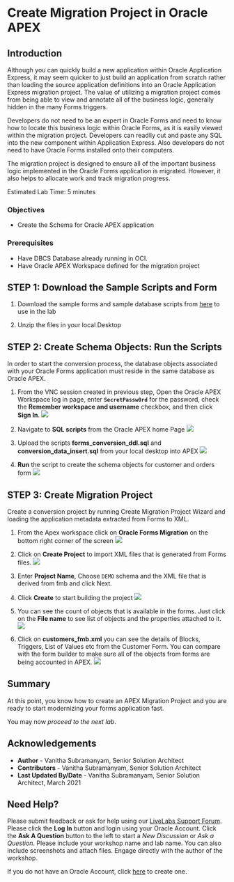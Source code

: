 # Create Migration Project in Oracle APEX

## Introduction

Although you can quickly build a new application within Oracle Application Express, it may seem quicker to just build an application from scratch rather than loading the source application definitions into an Oracle Application Express migration project. The value of utilizing a migration project comes from being able to view and annotate all of the business logic, generally hidden in the many Forms triggers.

Developers do not need to be an expert in Oracle Forms and need to know how to locate this business logic within Oracle Forms, as it is easily viewed within the migration project. Developers can readily cut and paste any SQL into the new component within Application Express. Also developers do not need to have Oracle Forms installed onto their computers.

The migration project is designed to ensure all of the important business logic implemented in the Oracle Forms application is migrated. However, it also helps to allocate work and track migration progress.

Estimated Lab Time: 5 minutes

### Objectives

* Create the Schema for Oracle APEX application


### Prerequisites

- Have DBCS Database already running in OCI.
- Have Oracle APEX Workspace defined for the migration project



## **STEP 1**: **Download the Sample Scripts and Form**

1. Download the  sample forms and sample database scripts from [here](https://objectstorage.us-ashburn-1.oraclecloud.com/p/k9m-8Ft1Q5l8Bk880FkfX-hA8iGcxgjNNnyqFNLzwM-gx_T154_DkWOVH54Qjoue/n/c4u03/b/developer-library/o/create-apex-forms.zip)
to use in the lab

2. Unzip the files in your local Desktop

## **STEP 2**: **Create Schema Objects**: Run the Scripts

In order to start the conversion process, the database objects associated with your Oracle Forms application must reside in the same database as Oracle APEX.

1. From the VNC session created in previous step, Open the Oracle APEX Workspace log in page, enter **``SecretPassw0rd``** for the password, check the **Remember workspace and username** checkbox, and then click **Sign In**.
    ![](images/log-in-to-workspace.png " ")

2. Navigate to **SQL scripts** from the Oracle APEX home Page
    ![](images/scipts_upload.png " ")

3. Upload the scripts **forms_conversion_ddl.sql** and  **conversion_data_insert.sql** from your local desktop into APEX ![](images/script_upload1.png " ")

4. **Run** the script to create the schema objects for customer and orders form ![](images/scripts_run.png " ")


## **STEP 3**: **Create Migration Project**

Create a conversion project by running Create Migration Project Wizard and loading the application metadata extracted from Forms to XML.

1. From the Apex workspace click on **Oracle Forms Migration** on the bottom right corner of the screen
![](images/forms_migration.png " ")

2. Click on **Create Project** to import XML files that is generated from Forms files.
![](images/create_migration_project.png " ")

3. Enter **Project Name**, Choose ``DEMO`` schema and the XML file that is derived from fmb and click Next.

4. Click **Create** to start building the project
![](images/create_migration_project2.png " ")

5. You can see the count of objects that is available in the forms. Just click on the **File name** to see list of objects and the properties attached to it.
![](images/uploaded_forms.png " ")

6. Click on **customers_fmb.xml** you can see the details of Blocks, Triggers, List of Values etc from the Customer Form. You can compare with the form builder to make sure all of the objects from forms are being accounted in APEX.
![](images/customers_fmb.png " ")

## **Summary**

At this point, you know how to create an APEX Migration Project and you are ready to start modernizing your forms application fast.

You may now *proceed to the next lab*.

## **Acknowledgements**

  - **Author** -  Vanitha Subramanyam, Senior Solution Architect
  - **Contributors** - Vanitha Subramanyam, Senior Solution Architect
  - **Last Updated By/Date** - Vanitha Subramanyam, Senior Solution Architect, March 2021
## Need Help?
  Please submit feedback or ask for help using our [LiveLabs Support Forum](https://community.oracle.com/tech/developers/categories/forms-to-apex-migration-workshops). Please click the **Log In** button and login using your Oracle Account. Click the **Ask A Question** button to the left to start a *New Discussion* or *Ask a Question*.  Please include your workshop name and lab name.  You can also include screenshots and attach files.  Engage directly with the author of the workshop.

  If you do not have an Oracle Account, click [here](https://profile.oracle.com/myprofile/account/create-account.jspx) to create one.
